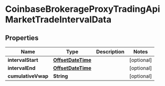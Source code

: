 
# CoinbaseBrokerageProxyTradingApiMarketTradeIntervalData

## Properties
Name | Type | Description | Notes
------------ | ------------- | ------------- | -------------
**intervalStart** | [**OffsetDateTime**](OffsetDateTime.md) |  |  [optional]
**intervalEnd** | [**OffsetDateTime**](OffsetDateTime.md) |  |  [optional]
**cumulativeVwap** | **String** |  |  [optional]



